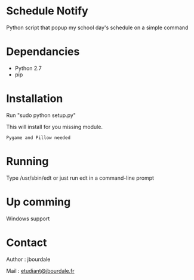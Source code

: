 # Schedule Notify

Python script that popup my school day's schedule on a simple command

# Dependancies

  - Python 2.7
  - pip
  
# Installation

  Run "sudo python setup.py"

  This will install for you missing module. 
  
    Pygame and Pillow needed

# Running
 
 Type /usr/sbin/edt or just run edt in a command-line prompt
 
# Up comming

  Windows support
 
# Contact

  Author : jbourdale
  
  Mail : etudiant@jbourdale.fr
